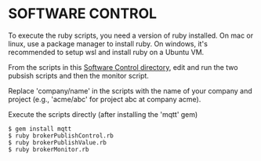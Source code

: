 # SOFTWARE CONTROL

To execute the ruby scripts, you need a version of ruby installed.  On mac or linux, use a package manager to install ruby.  On windows, it's recommended to setup wsl and install ruby on a Ubuntu VM.

From the scripts in this [Software Control directory](/control_software/), edit and run the two pubsish scripts and then the monitor script.

Replace 'company/name' in the scripts with the name of your company and project (e.g., 'acme/abc' for project abc at company acme).

Execute the scripts directly (after installing the 'mqtt' gem)
```console
$ gem install mqtt
$ ruby brokerPublishControl.rb
$ ruby brokerPublishValue.rb
$ ruby brokerMonitor.rb
```